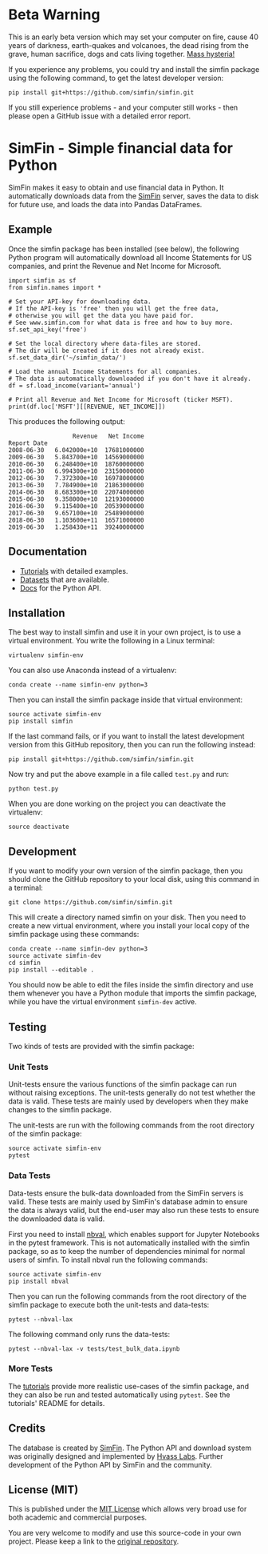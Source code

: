 # Beta Warning

This is an early beta version which may set your computer on fire, cause
40 years of darkness, earth-quakes and volcanoes, the dead rising from
the grave, human sacrifice, dogs and cats living together.
[Mass hysteria!](https://www.youtube.com/watch?v=9S4cldkdCjE)

If you experience any problems, you could try and install the simfin
package using the following command, to get the latest developer version:

    pip install git+https://github.com/simfin/simfin.git

If you still experience problems - and your computer still works - then
please open a GitHub issue with a detailed error report.


# SimFin - Simple financial data for Python

SimFin makes it easy to obtain and use financial data in Python.
It automatically downloads data from the [SimFin](https://www.simfin.com/)
server, saves the data to disk for future use, and loads the data into
Pandas DataFrames.


## Example

Once the simfin package has been installed (see below), the following Python
program will automatically download all Income Statements for US companies,
and print the Revenue and Net Income for Microsoft.

    import simfin as sf
    from simfin.names import *

    # Set your API-key for downloading data.
    # If the API-key is 'free' then you will get the free data,
    # otherwise you will get the data you have paid for.
    # See www.simfin.com for what data is free and how to buy more.
    sf.set_api_key('free')

    # Set the local directory where data-files are stored.
    # The dir will be created if it does not already exist.
    sf.set_data_dir('~/simfin_data/')

    # Load the annual Income Statements for all companies.
    # The data is automatically downloaded if you don't have it already.
    df = sf.load_income(variant='annual')

    # Print all Revenue and Net Income for Microsoft (ticker MSFT).
    print(df.loc['MSFT'][[REVENUE, NET_INCOME]])

This produces the following output:

                      Revenue   Net Income
    Report Date
    2008-06-30   6.042000e+10  17681000000
    2009-06-30   5.843700e+10  14569000000
    2010-06-30   6.248400e+10  18760000000
    2011-06-30   6.994300e+10  23150000000
    2012-06-30   7.372300e+10  16978000000
    2013-06-30   7.784900e+10  21863000000
    2014-06-30   8.683300e+10  22074000000
    2015-06-30   9.358000e+10  12193000000
    2016-06-30   9.115400e+10  20539000000
    2017-06-30   9.657100e+10  25489000000
    2018-06-30   1.103600e+11  16571000000
    2019-06-30   1.258430e+11  39240000000


## Documentation

-   [Tutorials](https://www.github.com/simfin/simfin-tutorials/) with
    detailed examples.
-   [Datasets](https://simfin.com/data/bulk) that are available.
-   [Docs](https://simfin.readthedocs.io/en/latest/) for the
    Python API.


## Installation

The best way to install simfin and use it in your own project, is to
use a virtual environment. You write the following in a Linux terminal:

    virtualenv simfin-env

You can also use Anaconda instead of a virtualenv:

    conda create --name simfin-env python=3

Then you can install the simfin package inside that virtual environment:

    source activate simfin-env
    pip install simfin

If the last command fails, or if you want to install the latest development
version from this GitHub repository, then you can run the following instead:

    pip install git+https://github.com/simfin/simfin.git

Now try and put the above example in a file called `test.py` and run:

    python test.py

When you are done working on the project you can deactivate the virtualenv:

    source deactivate


## Development

If you want to modify your own version of the simfin package, then you
should clone the GitHub repository to your local disk, using this command
in a terminal:

    git clone https://github.com/simfin/simfin.git

This will create a directory named simfin on your disk. Then you need to
create a new virtual environment, where you install your local copy of
the simfin package using these commands:

    conda create --name simfin-dev python=3
    source activate simfin-dev
    cd simfin
    pip install --editable .

You should now be able to edit the files inside the simfin directory and
use them whenever you have a Python module that imports the simfin package,
while you have the virtual environment `simfin-dev` active.


## Testing

Two kinds of tests are provided with the simfin package:


### Unit Tests

Unit-tests ensure the various functions of the simfin package can
run without raising exceptions. The unit-tests generally do not test
whether the data is valid. These tests are mainly used by developers
when they make changes to the simfin package.

The unit-tests are run with the following commands from the root directory
of the simfin package:

    source activate simfin-env
    pytest


### Data Tests

Data-tests ensure the bulk-data downloaded from the SimFin servers
is valid. These tests are mainly used by SimFin's database admin to
ensure the data is always valid, but the end-user may also run these
tests to ensure the downloaded data is valid.

First you need to install [nbval](https://pypi.org/project/nbval/),
which enables support for Jupyter Notebooks in the pytest framework.
This is not automatically installed with the simfin package, so as
to keep the number of dependencies minimal for normal users of simfin.
To install nbval run the following commands:

    source activate simfin-env
    pip install nbval

Then you can run the following commands from the root directory of the
simfin package to execute both the unit-tests and data-tests:

    pytest --nbval-lax

The following command only runs the data-tests:

    pytest --nbval-lax -v tests/test_bulk_data.ipynb


### More Tests

The [tutorials](https://www.github.com/simfin/simfin-tutorials/)
provide more realistic use-cases of the simfin package, and they can
also be run and tested automatically using `pytest`. See the tutorials'
README for details.


## Credits

The database is created by [SimFin](https://www.simfin.com/).
The Python API and download system was originally designed and
implemented by [Hvass Labs](https://www.github.com/Hvass-Labs/).
Further development of the Python API by SimFin and the community.


## License (MIT)

This is published under the
[MIT License](https://github.com/simfin/simfin/blob/master/LICENSE.txt)
which allows very broad use for both academic and commercial purposes.

You are very welcome to modify and use this source-code in your own project.
Please keep a link to the [original repository](https://github.com/simfin/simfin).
